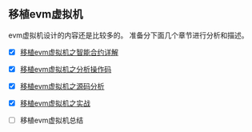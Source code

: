 ## 移植evm虚拟机
evm虚拟机设计的内容还是比较多的。 准备分下面几个章节进行分析和描述。


- [x] [移植evm虚拟机之智能合约详解][1]
- [x] [移植evm虚拟机之分析操作码][2]
- [x] [移植evm虚拟机之源码分析][3]
- [x] [移植evm虚拟机之实战][4]
- [ ] 移植evm虚拟机总结


  [1]: ./evm之智能合约详解.md
  [2]: ./evm之操作码分析.md
  [3]: ./evm之源码分析.md
  [4]: ./evm之实战.md
